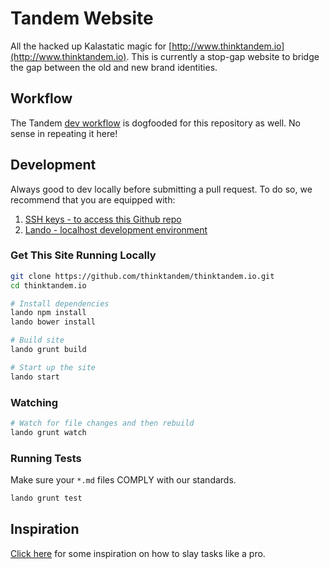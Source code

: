 Tandem Website
==============

All the hacked up Kalastatic magic for [http://www.thinktandem.io](http://www.thinktandem.io). This is currently a stop-gap website to bridge the gap between the old and new brand identities.

Workflow
--------

The Tandem [dev workflow](https://docs.thinktandem.io/coding/dev-workflow.html) is dogfooded for this repository as well. No sense in repeating it here!

Development
-----------

Always good to dev locally before submitting a pull request. To do so, we recommend that you are equipped with:

1.  [SSH keys - to access this Github repo](https://help.github.com/articles/adding-a-new-ssh-key-to-your-github-account/)
2.  [Lando - localhost development environment](http://docs.lndo.io)

### Get This Site Running Locally

```bash
git clone https://github.com/thinktandem/thinktandem.io.git
cd thinktandem.io

# Install dependencies
lando npm install
lando bower install

# Build site
lando grunt build

# Start up the site
lando start
```

### Watching

```bash
# Watch for file changes and then rebuild
lando grunt watch
```

### Running Tests

Make sure your `*.md` files COMPLY with our standards.

```bash
lando grunt test
```

Inspiration
-----------

[Click here](https://www.youtube.com/watch?v=gqwuYX3fZZc) for some inspiration on how to slay tasks like a pro.
